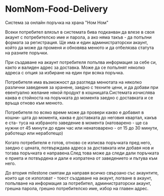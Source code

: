 NomNom-Food-Delivery
====================
Система за онлайн поръчка на храна "Ном Ном"

Всеки потребител влязъл в системата бива подканван да
влезе в своя акаунт с потребителско име и парола, а ако
няма такъв - да попълни формата за регистрация. Ще има и
един администраторски акаунт, който да може да променя и
обновява менюто и да отбелязва статута на разните поръчки.

При създаване на акаунт потребителя попълва информация за 
себе си, както и валиден адрес за доставка. Може да се попълнят 
няколко адреса с опция за избиране на един при всяка поръчка.

Потребителя има възможност да разгледа менютата на няколко
различни заведения за хранене, заедно с техните цени, и да добави
при евентуално желание някой продукт в кошницата.Системата изчислява
каква е стойноста на поръчката до момента заедно с доставката и се
връща отново към менюто.

Потребителя по всяко време може да провери какво е добавил в кошни-
цата до момента, каква е доставката до неговия квартал, какъв е ста-
туса на избраното заведение в момента (натоварено - ще са нужни от 45
минути до един час или ненатоварено - от 15 до 30 минути, работещо или
неработещо)

Когато потребителя е готов, отново се изписва поръчката пред него,
заедно с цената, потвърждава адреса за доставката или добавя нов
и тогава поръчката е направена.След това може да следи дали поръчката
е приета и потвърдена и дали е изпратена от заведението и пътува към
него.

До втория milestone смятам да направя всичко свързано със акаунтите,
които ще се използват - тоест създаване на акаунт, логване в акаунт,
попълване на информация за потребител, администраторски акаунт, грешна
парола, грешно потребителско име, избор на главен адрес.
